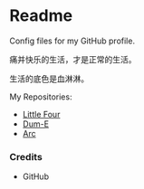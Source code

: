# Readme
Config files for my GitHub profile.

痛并快乐的生活，才是正常的生活。

生活的底色是血淋淋。

My Repositories:
- [Little Four](https://github.com/hcpty/little-four)
- [Dum-E](https://github.com/hcpty/dum-e)
- [Arc](https://github.com/hcpty/arc)

### Credits
- GitHub
